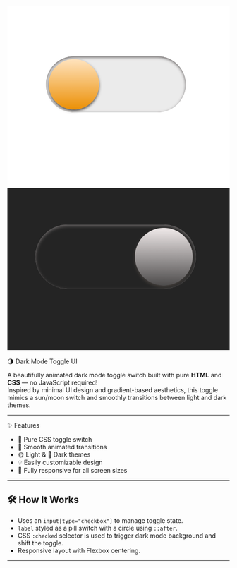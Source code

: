 ![Gameplay Screenshot](screenshot1.png)
![Gameplay Screenshot](screenshot2.png)


🌗 Dark Mode Toggle UI

A beautifully animated dark mode toggle switch built with pure **HTML** and **CSS** — no JavaScript required!  
Inspired by minimal UI design and gradient-based aesthetics, this toggle mimics a sun/moon switch and smoothly transitions between light and dark themes.

---

✨ Features

- 🔘 Pure CSS toggle switch
- 🎨 Smooth animated transitions
- 🌞 Light & 🌚 Dark themes
- 💡 Easily customizable design
- 📱 Fully responsive for all screen sizes

---

## 🛠️ How It Works

- Uses an `input[type="checkbox"]` to manage toggle state.
- `label` styled as a pill switch with a circle using `::after`.
- CSS `:checked` selector is used to trigger dark mode background and shift the toggle.
- Responsive layout with Flexbox centering.

---
